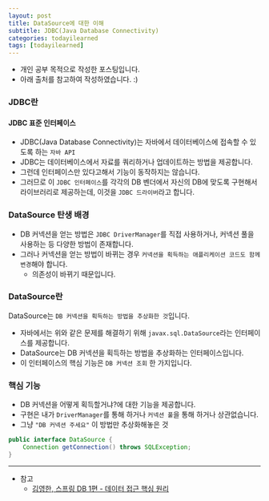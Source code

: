 ```yaml
---
layout: post
title: DataSource에 대한 이해
subtitle: JDBC(Java Database Connectivity)
categories: todayilearned
tags: [todayilearned]
---
```


- 개인 공부 목적으로 작성한 포스팅입니다.
- 아래 출처를 참고하여 작성하였습니다. :)

### JDBC란

#### JDBC 표준 인터페이스

- JDBC(Java Database Connectivity)는 자바에서 데이터베이스에 접속할 수 있도록 하는 `자바 API`
- JDBC는 데이터베이스에서 자료를 쿼리하거나 업데이트하는 방법을 제공합니다.
- 그런데 인터페이스만 있다고해서 기능이 동작하지는 않습니다.
- 그러므로 이 `JDBC 인터페이스`를 각각의 DB 벤더에서 자신의 DB에 맞도록 구현해서 라이브러리로 제공하는데, 이것을 `JDBC 드라이버`라고 합니다.

### DataSource 탄생 배경

- DB 커넥션을 얻는 방법은 `JDBC DriverManager`를 직접 사용하거나, 커넥션 풀을 사용하는 등 다양한 방법이 존재합니다.
- 그러나 커넥션을 얻는 방법이 바뀌는 경우 `커넥션을 획득하는 애플리케이션 코드도 함께 변경`해야 합니다.
  - 의존성이 바뀌기 때문입니다.

### DataSource란

DataSource는 `DB 커넥션을 획득하는 방법을 추상화한 것`입니다.

- 자바에서는 위와 같은 문제를 해결하기 위해 `javax.sql.DataSource`라는 인터페이스를 제공합니다.
- DataSource는 DB 커넥션을 획득하는 방법을 추상화하는 인터페이스입니다.
- 이 인터페이스의 핵심 기능은 `DB 커넥션 조회` 한 가지입니다.

### 핵심 기능

- DB 커넥션을 어떻게 획득할거냐?에 대한 기능을 제공합니다.
- 구현은 내가 `DriverManager`를 통해 하거나 `커넥션 풀`을 통해 하거나 상관없습니다.
- 그냥 `"DB 커넥션 주세요"` 이 방법만 추상화해놓은 것

```java
public interface DataSource {
    Connection getConnection() throws SQLException;
}
```

---

- 참고
  - [김영한, 스프링 DB 1편 - 데이터 접근 핵심 원리](https://www.inflearn.com/course/%EC%8A%A4%ED%94%84%EB%A7%81-db-1/dashboard)
